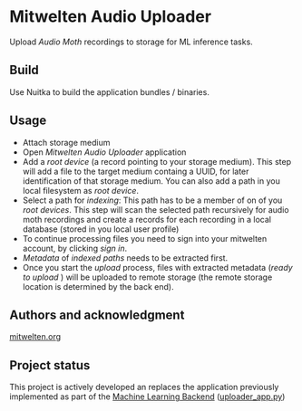 # Mitwelten Audio Uploader

Upload _Audio Moth_ recordings to storage for ML inference tasks.

## Build

Use Nuitka to build the application bundles / binaries.

## Usage

- Attach storage medium
- Open _Mitwelten Audio Uploader_ application
- Add a _root device_ (a record pointing to your storage medium). This step will add a file to the target medium containg a UUID, for later identification of that storage medium. You can also add a path in you local filesystem as _root device_.
- Select a path for _indexing_: This path has to be a member of on of you _root devices_. This step will scan the selected path recursively for audio moth recordings and create a records for each recording in a local database (stored in you local user profile)
- To continue processing files you need to sign into your mitwelten account, by clicking _sign in_.
- _Metadata_ of _indexed paths_ needs to be extracted first.
- Once you start the _upload_ process, files with extracted metadata (_ready to upload_ ) will be uploaded to remote storage (the remote storage location is determined by the back end).

## Authors and acknowledgment

[mitwelten.org](https://mitwelten.org)

## Project status

This project is actively developed an replaces the application previously implemented as part of the [Machine Learning Backend](https://github.com/mitwelten/mitwelten-ml-backend) ([uploader_app.py](https://github.com/mitwelten/mitwelten-ml-backend/blob/main/ingest/uploader/uploader_app.py))
